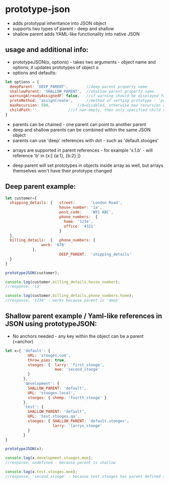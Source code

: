 # prototype-json

* adds prototypal inheritance into JSON object
* supports two types of parent - deep and shallow
* shallow parent adds YAML-like functionality into native JSON

## usage and additional info:

- prototypeJSON(o, options)  - takes two arguments - object name and options; it updates prototypes of object o
- options and defaults:
```js
let options = {
  deepParent: 'DEEP_PARENT',		//deep parent property name
  shallowParent: 'SHALLOW_PARENT',	//shallow parent property name
  warningAlreadyAssignedF: false,	//if warning should be displayed for already assigned child prototype
  protoMethod: 'assignCreate',		//method of setting prototype - 'proto', 'setPrototypeOf', 'assignCreate'
  maxRecursion: 500,			//0=disabled, otherwise max recursion depth to 'detect' circular references
  childPath:''				//if non-empty, then only specified child reference will be parsed
}
```

- parents can be chained - one parent can point to another parent
- deep and shallow parents can be combined within the same JSON object
- parents can use 'deep' references with dot - such as 'default.stooges'
 * arrays are supported in parent references - for example 'x.1.b' - will reference 'b' in {x:[ {a:1}, {b:2} ]}
- deep parent will set prototypes in objects inside array as well, but arrays themselves won't have their prototype changed

## Deep parent example:

```js
let customer={
  shipping_details: {   street:       'London Road',
                        house_number: '1a',
                        post_code:    'WX1 ABC',
                        phone_numbers:  {
                          home: '1234',
                          office: '4321'
                        }
  },
  billing_details:  {   phone_numbers: {
				work: '678'
			},
                        DEEP_PARENT:  'shipping_details' 
  }
}

prototypeJSON(customer);

console.log(customer.billing_details.house_number);
//response: '1a'

console.log(customer.billing_details.phone_numbers.home);
//response: '1234' - works because parent is 'deep'
```

## Shallow parent example / Yaml-like references in JSON using prototypeJSON:

* No anchors needed - any key within the object can be a parent (=anchor)

```js
let x={ 'default': {
          URL: 'stooges.com',
          throw_pies: true,
          stooges: {  larry: 'first_stooge',
                      moe: 'second_stooge'
		  }
        },
        'development': {
          SHALLOW_PARENT: 'default',
          URL: 'stooges.local',
          stooges: { shemp: 'fourth_stooge' }
        },
        'test': {
          SHALLOW_PARENT: 'default',
          URL: 'test.stooges.qa',
          stooges: { SHALLOW_PARENT: 'default.stooges',
                     larry: 'larrys_stooge'
		  } 
        }
}

prototypeJSON(x);

console.log(x.development.stooges.moe);
//response: undefined - because parent is shallow

console.log(x.test.stooges.moe);
//response: 'second_stooge' - because test.stooges has parent defined as well
```
